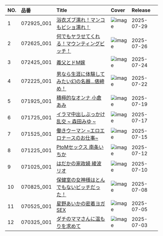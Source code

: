 |NO.|品番|Title|Cover|Release|
|:---|:---|:---|:---|:---|
1|072925_001|[浴衣ズブ濡れ！マンコもビショ濡れ！](https://www.avmoive.top/index.php/archives/53058/)|![image](https://www.1pondo.tv/assets/sample/072925_001/str.jpg)|2025-07-29
2|072625_001|[何でもヤラせてくれる！マウンティングビッチ！](https://www.avmoive.top/index.php/archives/51383/)|![image](https://www.1pondo.tv/assets/sample/072625_001/str.jpg)|2025-07-26
3|072425_001|[義父とドM嫁](https://www.avmoive.top/index.php/archives/51356/)|![image](https://www.1pondo.tv/assets/sample/072425_001/str.jpg)|2025-07-24
4|072225_001|[男なら生涯に体験してみたい幻の名器…俵締め！](https://www.avmoive.top/index.php/archives/51357/)|![image](https://www.1pondo.tv/assets/sample/072225_001/str.jpg)|2025-07-22
5|071925_001|[積極的なオンナ 小倉あみ](https://www.avmoive.top/index.php/archives/51279/)|![image](https://www.1pondo.tv/assets/sample/071925_001/str.jpg)|2025-07-19
6|071725_001|[イラマ中出しぶっかけ乱交 ~ 森田みゆ ~](https://www.avmoive.top/index.php/archives/51240/)|![image](https://www.1pondo.tv/assets/sample/071725_001/str.jpg)|2025-07-17
7|071525_001|[働きウーマン ~エロエロナースのお仕事~](https://www.avmoive.top/index.php/archives/51241/)|![image](https://www.1pondo.tv/assets/sample/071525_001/str.jpg)|2025-07-15
8|071225_001|[PtoMセックス 南条いちか](https://www.avmoive.top/index.php/archives/51187/)|![image](https://www.1pondo.tv/assets/sample/071225_001/str.jpg)|2025-07-12
9|071025_001|[はだかの家政婦 綾波リオ](https://www.avmoive.top/index.php/archives/51181/)|![image](https://www.1pondo.tv/assets/sample/071025_001/str.jpg)|2025-07-10
10|070825_001|[保健室の女神様はとんでもないビッチだった！](https://www.avmoive.top/index.php/archives/51155/)|![image](https://www.1pondo.tv/assets/sample/070825_001/str.jpg)|2025-07-08
11|070525_001|[星野あいかの密着ヨガSEX](https://www.avmoive.top/index.php/archives/51046/)|![image](https://www.1pondo.tv/assets/sample/070525_001/str.jpg)|2025-07-05
12|070325_001|[ダチのママさんに温もりを求めて](https://www.avmoive.top/index.php/archives/51047/)|![image](https://www.1pondo.tv/assets/sample/070325_001/str.jpg)|2025-07-03
